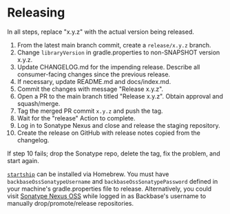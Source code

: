 # Releasing

In all steps, replace "x.y.z" with the actual version being released.

 1. From the latest main branch commit, create a `release/x.y.z` branch.
 2. Change `libraryVersion` in gradle.properties to non-SNAPSHOT version x.y.z.
 3. Update CHANGELOG.md for the impending release. Describe all consumer-facing changes since the
    previous release.
 4. If necessary, update README.md and docs/index.md.
 5. Commit the changes with message "Release x.y.z".
 6. Open a PR to the main branch titled "Release x.y.z". Obtain approval and squash/merge.
 7. Tag the merged PR commit `x.y.z` and push the tag.
 8. Wait for the "release" Action to complete.
 9. Log in to Sonatype Nexus and close and release the staging repository.
10. Create the release on GitHub with release notes copied from the changelog.

If step 10 fails; drop the Sonatype repo, delete the tag, fix the problem, and start again.

[`startship`](https://github.com/saket/startship) can be installed via Homebrew. You must have
`backbaseOssSonatypeUsername` and `backbaseOssSonatypePassword` defined in your machine's
gradle.properties file to release. Alternatively, you could visit [Sonatype Nexus OSS](https://oss.sonatype.org/#stagingRepositories)
while logged in as Backbase's username to manually drop/promote/release repositories.

